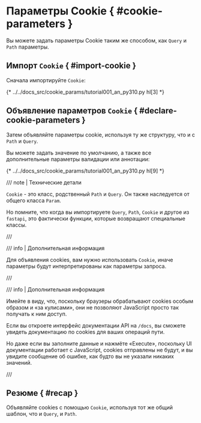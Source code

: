 # Параметры Cookie { #cookie-parameters }

Вы можете задать параметры Cookie таким же способом, как `Query` и `Path` параметры.

## Импорт `Cookie` { #import-cookie }

Сначала импортируйте `Cookie`:

{* ../../docs_src/cookie_params/tutorial001_an_py310.py hl[3] *}

## Объявление параметров `Cookie` { #declare-cookie-parameters }

Затем объявляйте параметры cookie, используя ту же структуру, что и с `Path` и `Query`.

Вы можете задать значение по умолчанию, а также все дополнительные параметры валидации или аннотации:

{* ../../docs_src/cookie_params/tutorial001_an_py310.py hl[9] *}

/// note | Технические детали

`Cookie` - это класс, родственный `Path` и `Query`. Он также наследуется от общего класса `Param`.

Но помните, что когда вы импортируете `Query`, `Path`, `Cookie` и другое из `fastapi`, это фактически функции, которые возвращают специальные классы.

///

/// info | Дополнительная информация

Для объявления cookies, вам нужно использовать `Cookie`, иначе параметры будут интерпретированы как параметры запроса.

///

/// info | Дополнительная информация

Имейте в виду, что, поскольку браузеры обрабатывают cookies особым образом и «за кулисами», они не позволяют JavaScript просто так получать к ним доступ.

Если вы откроете интерфейс документации API на `/docs`, вы сможете увидеть документацию по cookies для ваших операций пути.

Но даже если вы заполните данные и нажмёте «Execute», поскольку UI документации работает с JavaScript, cookies отправлены не будут, и вы увидите сообщение об ошибке, как будто вы не указали никаких значений.

///

## Резюме { #recap }

Объявляйте cookies с помощью `Cookie`, используя тот же общий шаблон, что и `Query`, и `Path`.
